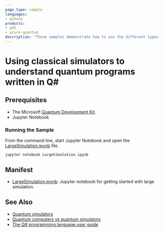 ```yaml
---
page_type: sample
languages:
- qsharp
products:
- qdk
- azure-quantum
description: "These samples demonstrate how to use the different types of quantum simulation"
---
```


# Using classical simulators to understand quantum programs written in Q\#

## Prerequisites

- The Microsoft [Quantum Development Kit](https://docs.microsoft.com/azure/quantum/install-overview-qdk/).
- Jupyter Notebook

### Running the Sample

From the command line, start Jupyter Notebook and open the [LargeSimulation.ipynb](./LargeSimulation.ipynb) file.

```shell
jupyter notebook LargeSimulation.ipynb
```

## Manifest

- [LargeSimulation.ipynb](./LargeSimulation.ipynb): Jupyter notebook for getting started with large simulation.

## See Also

- [Quantum simulators](https://docs.microsoft.com/azure/quantum/user-guide/machines/)
- [Quantum computers vs quantum simulators](https://docs.microsoft.com/azure/quantum/overview-understanding-quantum-computing#quantum-computers-vs-quantum-simulators)
- [The Q# programming language user guide](https://docs.microsoft.com/azure/quantum/user-guide/)
